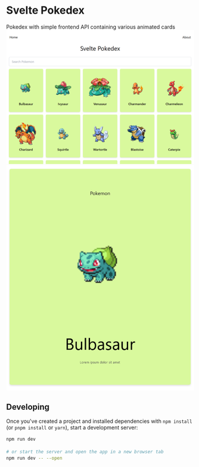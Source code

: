 # Svelte Pokedex

Pokedex with simple frontend API containing various animated cards
![Landing page](examples\firefox_2023-01-25_13-41-52.png)
![Cards page](examples\firefox_2023-01-25_13-42-34.png)

## Developing

Once you've created a project and installed dependencies with `npm install` (or `pnpm install` or `yarn`), start a development server:

```bash
npm run dev

# or start the server and open the app in a new browser tab
npm run dev -- --open
```
